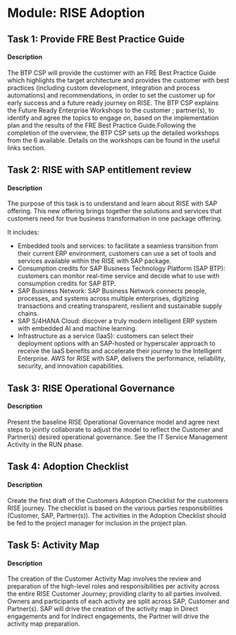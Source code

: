 
# Module: RISE Adoption
## Task 1: Provide FRE Best Practice Guide
#### Description
The BTP CSP will provide the customer with an FRE Best Practice Guide which highlights the target architecture and provides the customer with best practices (including custom development, integration and process automations) and recommendations, in order to set the customer up for early success and a future ready journey on RISE. The BTP CSP explains the Future Ready Enterprise Workshops to the customer ; partner(s), to identify and agree the topics to engage on, based on the implementation plan and the results of the FRE Best Practice Guide.Following the completion of the overview, the BTP CSP sets up the detailed workshops from the 6 available. Details on the workshops can be found in the useful links section. 

## Task 2: RISE with SAP entitlement review
#### Description
The purpose of this task is to understand and learn about RISE with SAP offering. This new offering brings together the solutions and services that customers need for true business transformation in one package offering. 

It includes:
* Embedded tools and services: to facilitate a seamless transition from their current ERP environment, customers can use a set of tools and services available within the RISE with SAP package.
* Consumption credits for SAP Business Technology Platform (SAP BTP): customers can monitor real-time service and decide what to use with consumption credits for SAP BTP.
* SAP Business Network: SAP Business Network connects people, processes, and systems across multiple enterprises, digitizing transactions and creating transparent, resilient and sustainable supply chains.
* SAP S/4HANA Cloud: discover a truly modern intelligent ERP system with embedded AI and machine learning.
* Infrastructure as a service (IaaS): customers can select their deployment options with an SAP-hosted or hyperscaler approach to receive the IaaS benefits and accelerate their journey to the Intelligent Enterprise. AWS for RISE with SAP, delivers the performance, reliability, security, and innovation capabilities.
## Task 3: RISE Operational Governance
#### Description
Present the baseline RISE Operational Governance model and agree next steps to jointly collaborate to adjust the model to reflect the Customer and Partner(s) desired operational governance. See the IT Service Management Activity in the RUN phase.

## Task 4: Adoption Checklist
#### Description
Create the first draft of the Customers Adoption Checklist for the customers RISE journey. The checklist is based on the various parties responsibilities (Customer, SAP, Partner(s)). The activities in the Adoption Checklist should be fed to the project manager for inclusion in the project plan.

## Task 5: Activity Map
#### Description
The creation of the Customer Activity Map involves the review and preparation of the high-level roles and responsibilities per activity across the entire RISE Customer Journey; providing clarity to all parties involved. Owners and participants of each activity are split across SAP, Customer and Partner(s). SAP will drive the creation of the activity map in Direct engagements and for Indirect engagements, the Partner will drive the activity map preparation.
